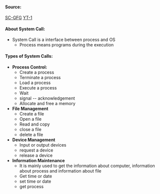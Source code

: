 #### Source:
[SC-GFG](https://www.geeksforgeeks.org/introduction-of-system-call/)
[YT-1](https://www.youtube.com/watch?v=d3aCjfuMCIU&list=PLXj4XH7LcRfDrdQuJTHIPmKMpa7eYVaPm&index=5)

#### About System Call:

* System Call is a interface between process and OS
	* Process means programs during the execution

#### Types of System Calls:

* **Process Control:**
	* Create a process
	* Terminate a process
	* Load a process
	* Execute a process
	* Wait
	* signal -- acknowledgement
	* Allocate and free a memory
* **File Management**
	* Create a file
	* Open a file
	* Read and copy
	* close a file
	* delete a file
* **Device Management**
	* Input or output devices
	* request a device
	* release a device
* **Information Maintenance**
	* It is mainly used to get the information about computer, information about process and information about file
	* Get time or date
	* set time or date
	* get process